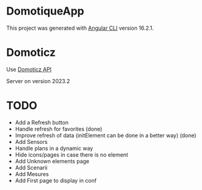 # DomotiqueApp

This project was generated with [Angular CLI](https://github.com/angular/angular-cli) version 16.2.1.

# Domoticz

Use [Domoticz API](https://www.domoticz.com/wiki/Domoticz_API/JSON_URL's)

Server on version 2023.2


# TODO
- Add a Refresh button
- Handle refresh for favorites (done)
- Improve refresh of data (initElement can be done in a better way) (done)
- Add Sensors
- Handle plans in a dynamic way
- Hide icons/pages in case there is no element
- Add Unknown elements page
- Add Scenarii
- Add Mesures
- Add First page to display in conf
